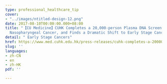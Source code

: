```yaml
---
type: professional_healthcare_tip
cover:
- "../images/ntitled-design-12.png"
date: 2017-08-10T00:00:00.000+08:00
title: "【CU Medicine】CUHK Completes a 20,000-person Plasma DNA Screening Study of
  Nasopharyngeal Cancer, and Finds a Dramatic Shift to Early Stage Cancers"
detail: " Early Stage Cancers"
href: https://www.med.cuhk.edu.hk/press-releases/cuhk-completes-a-20000-person-plasma-dna-screening-study-of-nasopharyngeal-cancer-and-finds-a-dramatic-shift-to-early-stage-cancers
slug: ''
languages:
- zh-CN
- en
- zh-HK
pdf: ''

---
```

